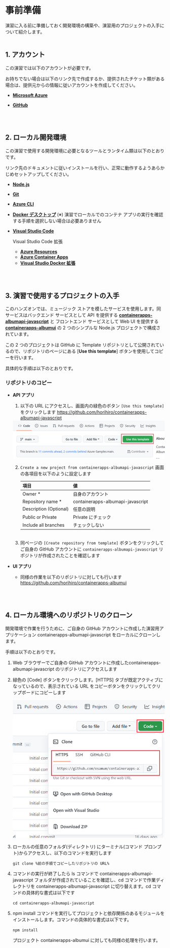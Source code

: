 # 事前準備
演習に入る前に準備しておく開発環境の構築や、演習用のプロジェクトの入手について紹介します。
<br><br>

## 1. アカウント
この演習では以下のアカウントが必要です。

お持ちでない場合は以下のリンク先で作成するか、提供されたチケット類がある場合は、提供元からの情報に従いアカウントを作成してください。

   - [**Microsoft Azure**](https://docs.microsoft.com/ja-jp/dotnet/azure/create-azure-account)

   - [**GitHub**](https://github.com/join)

<br><br>


## 2. ローカル開発環境
この演習で使用する開発環境に必要となるツールとランタイム類は以下のとおりです。

リンク先のドキュメントに従いインストールを行い、正常に動作するようあらかじめセットアップしてください。

   - [**Node.js**](https://nodejs.org/ja/download/)
   - [**Git**](https://git-scm.com/book/ja/v2/%E4%BD%BF%E3%81%84%E5%A7%8B%E3%82%81%E3%82%8B-Git%E3%81%AE%E3%82%A4%E3%83%B3%E3%82%B9%E3%83%88%E3%83%BC%E3%83%AB)
   - [**Azure CLI**](https://docs.microsoft.com/ja-jp/cli/azure/install-azure-cli)
   - [**Docker デスクトップ**](https://docs.docker.com/get-docker/) (※) 演習でローカルでのコンテナ アプリの実行を確認する手順を選択しない場合は必要ありません
   - [**Visual Studio Code**](https://code.visualstudio.com/Download)

      Visual Studio Code 拡張

      - [**Azure Resources**](https://marketplace.visualstudio.com/items?itemName=ms-azuretools.vscode-azureresourcegroups)
      - [**Azure Container Apps**](https://marketplace.visualstudio.com/items?itemName=ms-azuretools.vscode-azurecontainerapps)
      - [**Visual Studio Docker 拡張**](https://code.visualstudio.com/docs/containers/overview)

<br><br>

## 3. 演習で使用するプロジェクトの入手
このハンズオンでは、ミュージック ストアを模したサービスを使用します。同サービスはバックエンド サービスとして API を提供する
[**containerapps-albumapi-javascript**]( https://github.com/horihiro/containerapps-albumapi-javascript) と フロントエンド サービスとして Web UI を提供する　[**containerapps-albumui**](https://github.com/horihiro/containerapps-album) の 2 つのシンプルな Node.js プロジェクトで構成されています。

この 2 つのプロジェクトは GitHub に Template リポジトリとして公開されているので、リポジトリのページにある \[**Use this template**\] ボタンを使用してコピーを行います。

具体的な手順は以下のとおりです。

### リポジトリのコピー

- **API アプリ**
    1. 以下の URL にアクセスし、画面内の緑色のボタン `[Use this template]` をクリックします
    https://github.com/horihiro/containerapps-albumapi-javascript

   <img src="../images/common-03-01.png" width="500">
   <br>
    
    2. `Create a new project from containerapps-albumapi-javascript` 画面の各項目を以下のように設定します
      
         |  項目  |  値  |
         | ---- | ---- |   
         | Owner * | 自身のアカウント |
         | Repository name * | containerapps-albumapi-javascript |
         | Description (Optional) | 任意の説明 |
         | Public or Private|Private にチェック|
         | Include all branches | チェックしない|
   <br>
    
    3. 同ページの `[Create repository from template]` ボタンをクリックしてご自身の GitHub アカウントに `containerapps-albumapi-javascript` リポジトリが作成されたことを確認します
 
-  **UI アプリ**
   - 同様の作業を以下のリポジトリに対しても行います
   https://github.com/horihiro/containerapps-albumui

<br><br>

## 4. ローカル環境へのリポジトリのクローン

開発環境で作業を行うために、ご自身の GitHub アカウントに作成した演習用アプリケーション containerapps-albumapi-javascript をローカルにクローンします。

手順は以下のとおりです。

1. Web ブラウザーでご自身の GitHub アカウントに作成したcontainerapps-albumapi-javascript のリポジトリにアクセスします

2. 緑色の \[Code\] ボタンをクリックします。\[HTTPS\] タブが既定アクティブになっているので、表示されている URL をコピーボタンをクリックしてクリップボードにコピーします

   <img src="../images/common-04-02.png" width="500">

3. ローカルの任意のフォルダ(ディレクトリ) にターミナル(コマンド プロンプト)からアクセスし、以下のコマンドを実行します

   ```git clone %前の手順でコピーしたリポジトリの URL% ```

4. コマンドの実行が終了したら ls コマンドで containerapps-albumapi-javascript フォルダが作成されていることを確認し、cd コマンドで作業ディレクトリを containerapps-albumapi-javascript に切り替えます。cd コマンドの具体的な書式は以下です

   ```cd containerapps-albumapi-javascript```

5. npm install コマンドを実行してプロジェクトと依存関係のあるモジュールをインストールします。コマンドの具体的な書式は以下です。

   ```npm install``` 

   プロジェクト containerapps-albumui に対しても同様の処理を行います。

